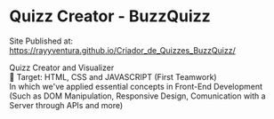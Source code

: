 # Quizz Creator - BuzzQuizz
Site Published at: https://rayyventura.github.io/Criador_de_Quizzes_BuzzQuizz/


Quizz Creator and Visualizer </br>
🎯 Target: HTML, CSS and JAVASCRIPT (First Teamwork)</br>
In which we've applied essential concepts in Front-End Development </br>
(Such as DOM Manipulation, Responsive Design, Comunication with a Server through APIs and more)
